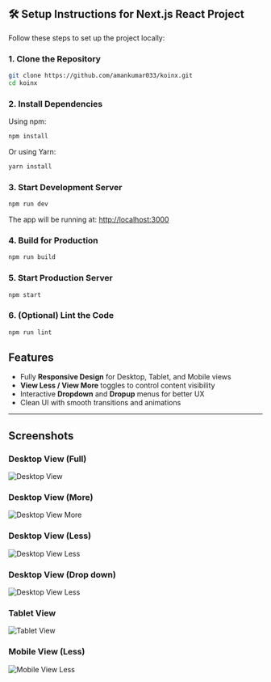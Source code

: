 ## 🛠️ Setup Instructions for Next.js React Project

Follow these steps to set up the project locally:

### 1. Clone the Repository

```bash
git clone https://github.com/amankumar033/koinx.git
cd koinx
```

### 2. Install Dependencies

Using npm:

```bash
npm install
```

Or using Yarn:

```bash
yarn install
```

### 3. Start Development Server

```bash
npm run dev
```

The app will be running at: [http://localhost:3000](http://localhost:3000)

### 4. Build for Production

```bash
npm run build
```

### 5. Start Production Server

```bash
npm start
```

### 6. (Optional) Lint the Code

```bash
npm run lint
```
## Features

- Fully **Responsive Design** for Desktop, Tablet, and Mobile views  
- **View Less / View More** toggles to control content visibility  
- Interactive **Dropdown** and **Dropup** menus for better UX  
- Clean UI with smooth transitions and animations

---

## Screenshots

### Desktop View (Full)
![Desktop View](public/images/desktopview.png)

### Desktop View (More)
![Desktop View More](public/images/desktopviewmore.png)

### Desktop View (Less)
![Desktop View Less](public/images/desktopviewless.png)

### Desktop View (Drop down)
![Desktop View Less](public/images/desktopviewdrop.png)

### Tablet View
![Tablet View](public/images/tabletview.png)

### Mobile View (Less)
![Mobile View Less](public/images/mobile-viewless.png)
